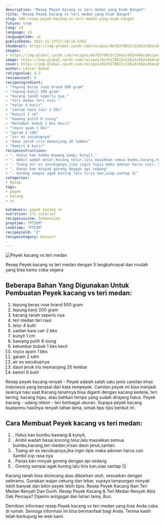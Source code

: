 ```yaml
---
description: "Resep Peyek kacang vs teri medan yang Enak Banget"
title: "Resep Peyek kacang vs teri medan yang Enak Banget"
slug: 686-resep-peyek-kacang-vs-teri-medan-yang-enak-banget
future: true
lang: id
language: id
languageCode: id
publishDate: 2021-11-23T17:18:14.576Z 
thumbnail: https://img-global.cpcdn.com/recipes/8e7b379815c228a3/682x484cq65/peyek-kacang-vs-teri-medan-foto-resep-utama.png
images:
- https://img-global.cpcdn.com/recipes/8e7b379815c228a3/682x484cq65/peyek-kacang-vs-teri-medan-foto-resep-utama.png
image: https://img-global.cpcdn.com/recipes/8e7b379815c228a3/682x484cq65/peyek-kacang-vs-teri-medan-foto-resep-utama.png
cover: https://img-global.cpcdn.com/recipes/8e7b379815c228a3/682x484cq65/peyek-kacang-vs-teri-medan-foto-resep-utama.png
author: Lester Boone
ratingvalue: 4.3
reviewcount: 9
recipeingredient:
- "tepung beras rose brand 500 gram"
- "tepung kanji 200 gram"
- "kacang tanah seperlu nya "
- "teri medan teri nasi "
- "telur 4 butir"
- "santan kara cair 2 bks"
- "kunyit 1 cm"
- "bawang putih 8 siung"
- "ketumbar bubuk 1 bks kecil"
- "royco ayam 1 bks"
- "garam 2 sdm"
- "air es secukupnya"
- "daun jeruk iris memanjang 20 lembar"
- "kemiri 6 butir"
recipeinstructions:
- ". Halus kan bumbu bawang &amp; kunyit,"
- ". Ambil wadah besar,kocong telur,lalu masukkan semua bumbu,kacang,teri medan,irisan daun jeruk,santan."
- ". Tuang air es secukupnya,jika ingin tipis maka adonan harus cair. Sambil icip rasa nya"
- ". Panas kan minyak goreng dengan api sedang"
- ". Goreng sampai agak kuning lalu tiris kan,siap santap 😉"
categories:
- Resep
tags:
- peyek
- kacang
- vs

katakunci: peyek kacang vs 
nutrition: 271 calories
recipecuisine: Indonesian
preptime: "PT35M"
cooktime: "PT53M"
recipeyield: "2"
recipecategory: Dessert
. 
---
```



![Peyek kacang vs teri medan](https://img-global.cpcdn.com/recipes/8e7b379815c228a3/682x484cq65/peyek-kacang-vs-teri-medan-foto-resep-utama.png)

Resep Peyek kacang vs teri medan    dengan 5 langkahcepat dan mudah yang bisa kamu coba segera

<!--inarticleads1-->

## Beberapa Bahan Yang Digunakan Untuk Pembuatan Peyek kacang vs teri medan:

1. tepung beras rose brand 500 gram
1. tepung kanji 200 gram
1. kacang tanah seperlu nya 
1. teri medan teri nasi 
1. telur 4 butir
1. santan kara cair 2 bks
1. kunyit 1 cm
1. bawang putih 8 siung
1. ketumbar bubuk 1 bks kecil
1. royco ayam 1 bks
1. garam 2 sdm
1. air es secukupnya
1. daun jeruk iris memanjang 20 lembar
1. kemiri 6 butir

Resep peyek kacang renyah - Peyek adalah salah satu jenis camilan khas Indonesia yang berasal dari kata rempeyek. Camilan peyek ini bisa menjadi lauknya nasi saat Kacang tanahnya bisa diganti dengan kacang kedelai, teri kering, kacang hijau, atau bahkan tempe yang sudah dirajang halus. Peyek kacang - udang rebon - teri berbagai ukuran. Supaya peyek kacang buatanmu hasilnya renyah tahan lama, simak tips-tips berikut ini. 

<!--inarticleads2-->

## Cara Membuat Peyek kacang vs teri medan:

1. . Halus kan bumbu bawang &amp; kunyit,
1. . Ambil wadah besar,kocong telur,lalu masukkan semua bumbu,kacang,teri medan,irisan daun jeruk,santan.
1. . Tuang air es secukupnya,jika ingin tipis maka adonan harus cair. Sambil icip rasa nya
1. . Panas kan minyak goreng dengan api sedang
1. . Goreng sampai agak kuning lalu tiris kan,siap santap 😉


Kacang tanah bisa dicincang atau dibiarkan utuh, sesuaikan dengan seleramu. Gunakan wajan cekung dan lebar, supaya tampungan minyak lebih banyak dan bikin peyek lebih tipis. Resep Peyek Kacang Ikan Teri Medan Renyah Dan Gurih. Resep Peyek Kacang &amp; Teri Medan Renyah Abiz Gak Percaya? Dijamin antigagal dan tahan lama, Bun. 

Demikian informasi  resep Peyek kacang vs teri medan   yang bisa Anda coba di rumah. Semoga informasi ini bisa bermanfaat bagi Anda. Terima kasih telah berkujung ke web kami
